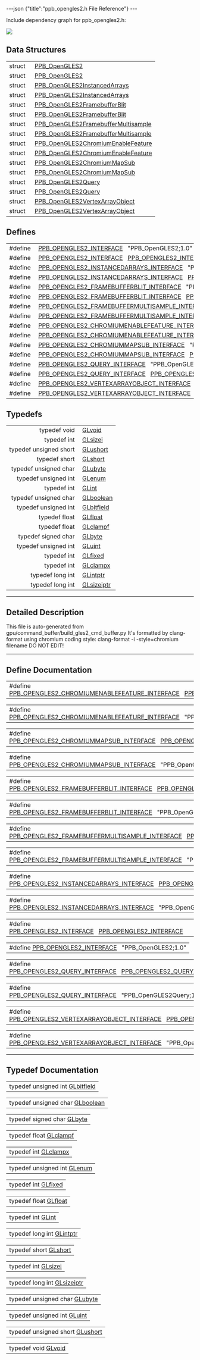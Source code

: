 ---json {"title":"ppb\_opengles2.h File Reference"} ---

Include dependency graph for ppb\_opengles2.h:

![](/docs/native-client/pepper_dev/c/ppb__opengles2_8h__incl.png)

Data Structures
---------------

<table><tbody><tr class="odd"><td style="text-align: right;">struct  </td><td><a href="/docs/native-client/pepper_dev/c/struct_p_p_b___open_g_l_e_s2__1__0/" class="el">PPB_OpenGLES2</a></td></tr><tr class="even"><td style="text-align: right;">struct  </td><td><a href="/docs/native-client/pepper_dev/c/struct_p_p_b___open_g_l_e_s2/" class="el">PPB_OpenGLES2</a></td></tr><tr class="odd"><td style="text-align: right;">struct  </td><td><a href="/docs/native-client/pepper_dev/c/struct_p_p_b___open_g_l_e_s2_instanced_arrays__1__0/" class="el">PPB_OpenGLES2InstancedArrays</a></td></tr><tr class="even"><td style="text-align: right;">struct  </td><td><a href="/docs/native-client/pepper_dev/c/struct_p_p_b___open_g_l_e_s2_instanced_arrays/" class="el">PPB_OpenGLES2InstancedArrays</a></td></tr><tr class="odd"><td style="text-align: right;">struct  </td><td><a href="/docs/native-client/pepper_dev/c/struct_p_p_b___open_g_l_e_s2_framebuffer_blit__1__0/" class="el">PPB_OpenGLES2FramebufferBlit</a></td></tr><tr class="even"><td style="text-align: right;">struct  </td><td><a href="/docs/native-client/pepper_dev/c/struct_p_p_b___open_g_l_e_s2_framebuffer_blit/" class="el">PPB_OpenGLES2FramebufferBlit</a></td></tr><tr class="odd"><td style="text-align: right;">struct  </td><td><a href="/docs/native-client/pepper_dev/c/struct_p_p_b___open_g_l_e_s2_framebuffer_multisample__1__0/" class="el">PPB_OpenGLES2FramebufferMultisample</a></td></tr><tr class="even"><td style="text-align: right;">struct  </td><td><a href="/docs/native-client/pepper_dev/c/struct_p_p_b___open_g_l_e_s2_framebuffer_multisample/" class="el">PPB_OpenGLES2FramebufferMultisample</a></td></tr><tr class="odd"><td style="text-align: right;">struct  </td><td><a href="/docs/native-client/pepper_dev/c/struct_p_p_b___open_g_l_e_s2_chromium_enable_feature__1__0/" class="el">PPB_OpenGLES2ChromiumEnableFeature</a></td></tr><tr class="even"><td style="text-align: right;">struct  </td><td><a href="/docs/native-client/pepper_dev/c/struct_p_p_b___open_g_l_e_s2_chromium_enable_feature/" class="el">PPB_OpenGLES2ChromiumEnableFeature</a></td></tr><tr class="odd"><td style="text-align: right;">struct  </td><td><a href="/docs/native-client/pepper_dev/c/struct_p_p_b___open_g_l_e_s2_chromium_map_sub__1__0/" class="el">PPB_OpenGLES2ChromiumMapSub</a></td></tr><tr class="even"><td style="text-align: right;">struct  </td><td><a href="/docs/native-client/pepper_dev/c/struct_p_p_b___open_g_l_e_s2_chromium_map_sub/" class="el">PPB_OpenGLES2ChromiumMapSub</a></td></tr><tr class="odd"><td style="text-align: right;">struct  </td><td><a href="/docs/native-client/pepper_dev/c/struct_p_p_b___open_g_l_e_s2_query__1__0/" class="el">PPB_OpenGLES2Query</a></td></tr><tr class="even"><td style="text-align: right;">struct  </td><td><a href="/docs/native-client/pepper_dev/c/struct_p_p_b___open_g_l_e_s2_query/" class="el">PPB_OpenGLES2Query</a></td></tr><tr class="odd"><td style="text-align: right;">struct  </td><td><a href="/docs/native-client/pepper_dev/c/struct_p_p_b___open_g_l_e_s2_vertex_array_object__1__0/" class="el">PPB_OpenGLES2VertexArrayObject</a></td></tr><tr class="even"><td style="text-align: right;">struct  </td><td><a href="/docs/native-client/pepper_dev/c/struct_p_p_b___open_g_l_e_s2_vertex_array_object/" class="el">PPB_OpenGLES2VertexArrayObject</a></td></tr></tbody></table>

Defines
-------

<table><tbody><tr class="odd"><td style="text-align: right;">#define </td><td><a href="/docs/native-client/pepper_dev/c/ppb__opengles2_8h#ad557f98c8d78c0704377488bb9878b6a" class="el">PPB_OPENGLES2_INTERFACE</a>   "PPB_OpenGLES2;1.0"</td></tr><tr class="even"><td style="text-align: right;">#define </td><td><a href="/docs/native-client/pepper_dev/c/ppb__opengles2_8h#ab9f1a398bb5caf6e6ac2044c181e4cb4" class="el">PPB_OPENGLES2_INTERFACE</a>   <a href="/docs/native-client/pepper_dev/c/ppb__opengles2_8h#ad557f98c8d78c0704377488bb9878b6a" class="el">PPB_OPENGLES2_INTERFACE</a></td></tr><tr class="odd"><td style="text-align: right;">#define </td><td><a href="/docs/native-client/pepper_dev/c/ppb__opengles2_8h#a63baff589b60f79fac2b62ffe476fe52" class="el">PPB_OPENGLES2_INSTANCEDARRAYS_INTERFACE</a>   "PPB_OpenGLES2InstancedArrays;1.0"</td></tr><tr class="even"><td style="text-align: right;">#define </td><td><a href="/docs/native-client/pepper_dev/c/ppb__opengles2_8h#ade96920455b0451b4a84dedde8706f0c" class="el">PPB_OPENGLES2_INSTANCEDARRAYS_INTERFACE</a>   <a href="/docs/native-client/pepper_dev/c/ppb__opengles2_8h#a63baff589b60f79fac2b62ffe476fe52" class="el">PPB_OPENGLES2_INSTANCEDARRAYS_INTERFACE</a></td></tr><tr class="odd"><td style="text-align: right;">#define </td><td><a href="/docs/native-client/pepper_dev/c/ppb__opengles2_8h#ad035ea2ecebeb7dcdb46e69404149b0a" class="el">PPB_OPENGLES2_FRAMEBUFFERBLIT_INTERFACE</a>   "PPB_OpenGLES2FramebufferBlit;1.0"</td></tr><tr class="even"><td style="text-align: right;">#define </td><td><a href="/docs/native-client/pepper_dev/c/ppb__opengles2_8h#a2f416acbeae9d68c9c2207683b556da1" class="el">PPB_OPENGLES2_FRAMEBUFFERBLIT_INTERFACE</a>   <a href="/docs/native-client/pepper_dev/c/ppb__opengles2_8h#ad035ea2ecebeb7dcdb46e69404149b0a" class="el">PPB_OPENGLES2_FRAMEBUFFERBLIT_INTERFACE</a></td></tr><tr class="odd"><td style="text-align: right;">#define </td><td><a href="/docs/native-client/pepper_dev/c/ppb__opengles2_8h#a7eaf092d0b7bf7f3da2b3b5bbb44175c" class="el">PPB_OPENGLES2_FRAMEBUFFERMULTISAMPLE_INTERFACE</a>   "PPB_OpenGLES2FramebufferMultisample;1.0"</td></tr><tr class="even"><td style="text-align: right;">#define </td><td><a href="/docs/native-client/pepper_dev/c/ppb__opengles2_8h#a8842ed3cc24ad8e5c3e1c63a30479e81" class="el">PPB_OPENGLES2_FRAMEBUFFERMULTISAMPLE_INTERFACE</a>   <a href="/docs/native-client/pepper_dev/c/ppb__opengles2_8h#a7eaf092d0b7bf7f3da2b3b5bbb44175c" class="el">PPB_OPENGLES2_FRAMEBUFFERMULTISAMPLE_INTERFACE</a></td></tr><tr class="odd"><td style="text-align: right;">#define </td><td><a href="/docs/native-client/pepper_dev/c/ppb__opengles2_8h#ad776fe5d283c4097adc3054cf950f294" class="el">PPB_OPENGLES2_CHROMIUMENABLEFEATURE_INTERFACE</a>   "PPB_OpenGLES2ChromiumEnableFeature;1.0"</td></tr><tr class="even"><td style="text-align: right;">#define </td><td><a href="/docs/native-client/pepper_dev/c/ppb__opengles2_8h#af73caac234005d5680c4212ee0414acf" class="el">PPB_OPENGLES2_CHROMIUMENABLEFEATURE_INTERFACE</a>   <a href="/docs/native-client/pepper_dev/c/ppb__opengles2_8h#ad776fe5d283c4097adc3054cf950f294" class="el">PPB_OPENGLES2_CHROMIUMENABLEFEATURE_INTERFACE</a></td></tr><tr class="odd"><td style="text-align: right;">#define </td><td><a href="/docs/native-client/pepper_dev/c/ppb__opengles2_8h#a76831e822b9bd007659a516630b1b81b" class="el">PPB_OPENGLES2_CHROMIUMMAPSUB_INTERFACE</a>   "PPB_OpenGLES2ChromiumMapSub;1.0"</td></tr><tr class="even"><td style="text-align: right;">#define </td><td><a href="/docs/native-client/pepper_dev/c/ppb__opengles2_8h#a0d5f52bc61032e26152508badb6293c6" class="el">PPB_OPENGLES2_CHROMIUMMAPSUB_INTERFACE</a>   <a href="/docs/native-client/pepper_dev/c/ppb__opengles2_8h#a76831e822b9bd007659a516630b1b81b" class="el">PPB_OPENGLES2_CHROMIUMMAPSUB_INTERFACE</a></td></tr><tr class="odd"><td style="text-align: right;">#define </td><td><a href="/docs/native-client/pepper_dev/c/ppb__opengles2_8h#af9179ad2e31022ca51f19b7f3fd17f39" class="el">PPB_OPENGLES2_QUERY_INTERFACE</a>   "PPB_OpenGLES2Query;1.0"</td></tr><tr class="even"><td style="text-align: right;">#define </td><td><a href="/docs/native-client/pepper_dev/c/ppb__opengles2_8h#a5966bff19c1b85d79bfaa773ff919798" class="el">PPB_OPENGLES2_QUERY_INTERFACE</a>   <a href="/docs/native-client/pepper_dev/c/ppb__opengles2_8h#af9179ad2e31022ca51f19b7f3fd17f39" class="el">PPB_OPENGLES2_QUERY_INTERFACE</a></td></tr><tr class="odd"><td style="text-align: right;">#define </td><td><a href="/docs/native-client/pepper_dev/c/ppb__opengles2_8h#abbc21d78bab2083560b49175e50394de" class="el">PPB_OPENGLES2_VERTEXARRAYOBJECT_INTERFACE</a>   "PPB_OpenGLES2VertexArrayObject;1.0"</td></tr><tr class="even"><td style="text-align: right;">#define </td><td><a href="/docs/native-client/pepper_dev/c/ppb__opengles2_8h#a2df0836cfb081e5cca1b639f7983b9a6" class="el">PPB_OPENGLES2_VERTEXARRAYOBJECT_INTERFACE</a>   <a href="/docs/native-client/pepper_dev/c/ppb__opengles2_8h#abbc21d78bab2083560b49175e50394de" class="el">PPB_OPENGLES2_VERTEXARRAYOBJECT_INTERFACE</a></td></tr></tbody></table>

Typedefs
--------

<table><tbody><tr class="odd"><td style="text-align: right;">typedef void </td><td><a href="/docs/native-client/pepper_dev/c/ppb__opengles2_8h#a1e5eb1ac5e47603cc80ab58338b92393" class="el">GLvoid</a></td></tr><tr class="even"><td style="text-align: right;">typedef int </td><td><a href="/docs/native-client/pepper_dev/c/ppb__opengles2_8h#a9289d5b99dc1f27f01480360f2e18ae0" class="el">GLsizei</a></td></tr><tr class="odd"><td style="text-align: right;">typedef unsigned short </td><td><a href="/docs/native-client/pepper_dev/c/ppb__opengles2_8h#ac995a558f6571eb5f98b7a6d2b2a4468" class="el">GLushort</a></td></tr><tr class="even"><td style="text-align: right;">typedef short </td><td><a href="/docs/native-client/pepper_dev/c/ppb__opengles2_8h#a2dfad4d45d694268922f502efa9c1cc0" class="el">GLshort</a></td></tr><tr class="odd"><td style="text-align: right;">typedef unsigned char </td><td><a href="/docs/native-client/pepper_dev/c/ppb__opengles2_8h#a0595908be03a8cff881a23cdc9170e7c" class="el">GLubyte</a></td></tr><tr class="even"><td style="text-align: right;">typedef unsigned int </td><td><a href="/docs/native-client/pepper_dev/c/ppb__opengles2_8h#a7efd7809e1632cdae75603fd1fee61c0" class="el">GLenum</a></td></tr><tr class="odd"><td style="text-align: right;">typedef int </td><td><a href="/docs/native-client/pepper_dev/c/ppb__opengles2_8h#a5ac0f3c4d7fafd42b284b5487a791017" class="el">GLint</a></td></tr><tr class="even"><td style="text-align: right;">typedef unsigned char </td><td><a href="/docs/native-client/pepper_dev/c/ppb__opengles2_8h#aa010a67382116caf29c29318251ccb6c" class="el">GLboolean</a></td></tr><tr class="odd"><td style="text-align: right;">typedef unsigned int </td><td><a href="/docs/native-client/pepper_dev/c/ppb__opengles2_8h#a0fb936f29008789fb46b434319f68cc9" class="el">GLbitfield</a></td></tr><tr class="even"><td style="text-align: right;">typedef float </td><td><a href="/docs/native-client/pepper_dev/c/ppb__opengles2_8h#a31aeedaeef29442c9c015ab355c8f5ab" class="el">GLfloat</a></td></tr><tr class="odd"><td style="text-align: right;">typedef float </td><td><a href="/docs/native-client/pepper_dev/c/ppb__opengles2_8h#aded4e0631b68d219180490a73d8424c0" class="el">GLclampf</a></td></tr><tr class="even"><td style="text-align: right;">typedef signed char </td><td><a href="/docs/native-client/pepper_dev/c/ppb__opengles2_8h#a0a9e8b1f1d9c4bcf1c0bc5d5d4e3608a" class="el">GLbyte</a></td></tr><tr class="odd"><td style="text-align: right;">typedef unsigned int </td><td><a href="/docs/native-client/pepper_dev/c/ppb__opengles2_8h#aa311c7f0d6ec4f1a33f9235c3651b86b" class="el">GLuint</a></td></tr><tr class="even"><td style="text-align: right;">typedef int </td><td><a href="/docs/native-client/pepper_dev/c/ppb__opengles2_8h#ad6d3fa892df40dedf48ee6d84529ae5e" class="el">GLfixed</a></td></tr><tr class="odd"><td style="text-align: right;">typedef int </td><td><a href="/docs/native-client/pepper_dev/c/ppb__opengles2_8h#aac646db97e8fa0aa9c61138e828743a0" class="el">GLclampx</a></td></tr><tr class="even"><td style="text-align: right;">typedef long int </td><td><a href="/docs/native-client/pepper_dev/c/ppb__opengles2_8h#af7b978d38577bc5026a5f5fea9dddd1b" class="el">GLintptr</a></td></tr><tr class="odd"><td style="text-align: right;">typedef long int </td><td><a href="/docs/native-client/pepper_dev/c/ppb__opengles2_8h#aaccb4d7c4f31e730b377b4c44d68bc31" class="el">GLsizeiptr</a></td></tr></tbody></table>

------------------------------------------------------------------------

<span id="details" class="anchor" style="margin: 0;"></span>

Detailed Description
--------------------

This file is auto-generated from gpu/command\_buffer/build\_gles2\_cmd\_buffer.py It's formatted by clang-format using chromium coding style: clang-format -i -style=chromium filename DO NOT EDIT!

------------------------------------------------------------------------

Define Documentation
--------------------

<span id="af73caac234005d5680c4212ee0414acf" class="anchor" style="margin: 0;"></span>

<table><tbody><tr class="odd"><td>#define <a href="/docs/native-client/pepper_dev/c/ppb__opengles2_8h#af73caac234005d5680c4212ee0414acf" class="el">PPB_OPENGLES2_CHROMIUMENABLEFEATURE_INTERFACE</a>   <a href="/docs/native-client/pepper_dev/c/ppb__opengles2_8h#ad776fe5d283c4097adc3054cf950f294" class="el">PPB_OPENGLES2_CHROMIUMENABLEFEATURE_INTERFACE</a></td></tr></tbody></table>

<span id="ad776fe5d283c4097adc3054cf950f294" class="anchor" style="margin: 0;"></span>

<table><tbody><tr class="odd"><td>#define <a href="/docs/native-client/pepper_dev/c/ppb__opengles2_8h#ad776fe5d283c4097adc3054cf950f294" class="el">PPB_OPENGLES2_CHROMIUMENABLEFEATURE_INTERFACE</a>   "PPB_OpenGLES2ChromiumEnableFeature;1.0"</td></tr></tbody></table>

<span id="a0d5f52bc61032e26152508badb6293c6" class="anchor" style="margin: 0;"></span>

<table><tbody><tr class="odd"><td>#define <a href="/docs/native-client/pepper_dev/c/ppb__opengles2_8h#a0d5f52bc61032e26152508badb6293c6" class="el">PPB_OPENGLES2_CHROMIUMMAPSUB_INTERFACE</a>   <a href="/docs/native-client/pepper_dev/c/ppb__opengles2_8h#a76831e822b9bd007659a516630b1b81b" class="el">PPB_OPENGLES2_CHROMIUMMAPSUB_INTERFACE</a></td></tr></tbody></table>

<span id="a76831e822b9bd007659a516630b1b81b" class="anchor" style="margin: 0;"></span>

<table><tbody><tr class="odd"><td>#define <a href="/docs/native-client/pepper_dev/c/ppb__opengles2_8h#a76831e822b9bd007659a516630b1b81b" class="el">PPB_OPENGLES2_CHROMIUMMAPSUB_INTERFACE</a>   "PPB_OpenGLES2ChromiumMapSub;1.0"</td></tr></tbody></table>

<span id="a2f416acbeae9d68c9c2207683b556da1" class="anchor" style="margin: 0;"></span>

<table><tbody><tr class="odd"><td>#define <a href="/docs/native-client/pepper_dev/c/ppb__opengles2_8h#a2f416acbeae9d68c9c2207683b556da1" class="el">PPB_OPENGLES2_FRAMEBUFFERBLIT_INTERFACE</a>   <a href="/docs/native-client/pepper_dev/c/ppb__opengles2_8h#ad035ea2ecebeb7dcdb46e69404149b0a" class="el">PPB_OPENGLES2_FRAMEBUFFERBLIT_INTERFACE</a></td></tr></tbody></table>

<span id="ad035ea2ecebeb7dcdb46e69404149b0a" class="anchor" style="margin: 0;"></span>

<table><tbody><tr class="odd"><td>#define <a href="/docs/native-client/pepper_dev/c/ppb__opengles2_8h#ad035ea2ecebeb7dcdb46e69404149b0a" class="el">PPB_OPENGLES2_FRAMEBUFFERBLIT_INTERFACE</a>   "PPB_OpenGLES2FramebufferBlit;1.0"</td></tr></tbody></table>

<span id="a8842ed3cc24ad8e5c3e1c63a30479e81" class="anchor" style="margin: 0;"></span>

<table><tbody><tr class="odd"><td>#define <a href="/docs/native-client/pepper_dev/c/ppb__opengles2_8h#a8842ed3cc24ad8e5c3e1c63a30479e81" class="el">PPB_OPENGLES2_FRAMEBUFFERMULTISAMPLE_INTERFACE</a>   <a href="/docs/native-client/pepper_dev/c/ppb__opengles2_8h#a7eaf092d0b7bf7f3da2b3b5bbb44175c" class="el">PPB_OPENGLES2_FRAMEBUFFERMULTISAMPLE_INTERFACE</a></td></tr></tbody></table>

<span id="a7eaf092d0b7bf7f3da2b3b5bbb44175c" class="anchor" style="margin: 0;"></span>

<table><tbody><tr class="odd"><td>#define <a href="/docs/native-client/pepper_dev/c/ppb__opengles2_8h#a7eaf092d0b7bf7f3da2b3b5bbb44175c" class="el">PPB_OPENGLES2_FRAMEBUFFERMULTISAMPLE_INTERFACE</a>   "PPB_OpenGLES2FramebufferMultisample;1.0"</td></tr></tbody></table>

<span id="ade96920455b0451b4a84dedde8706f0c" class="anchor" style="margin: 0;"></span>

<table><tbody><tr class="odd"><td>#define <a href="/docs/native-client/pepper_dev/c/ppb__opengles2_8h#ade96920455b0451b4a84dedde8706f0c" class="el">PPB_OPENGLES2_INSTANCEDARRAYS_INTERFACE</a>   <a href="/docs/native-client/pepper_dev/c/ppb__opengles2_8h#a63baff589b60f79fac2b62ffe476fe52" class="el">PPB_OPENGLES2_INSTANCEDARRAYS_INTERFACE</a></td></tr></tbody></table>

<span id="a63baff589b60f79fac2b62ffe476fe52" class="anchor" style="margin: 0;"></span>

<table><tbody><tr class="odd"><td>#define <a href="/docs/native-client/pepper_dev/c/ppb__opengles2_8h#a63baff589b60f79fac2b62ffe476fe52" class="el">PPB_OPENGLES2_INSTANCEDARRAYS_INTERFACE</a>   "PPB_OpenGLES2InstancedArrays;1.0"</td></tr></tbody></table>

<span id="ab9f1a398bb5caf6e6ac2044c181e4cb4" class="anchor" style="margin: 0;"></span>

<table><tbody><tr class="odd"><td>#define <a href="/docs/native-client/pepper_dev/c/ppb__opengles2_8h#ab9f1a398bb5caf6e6ac2044c181e4cb4" class="el">PPB_OPENGLES2_INTERFACE</a>   <a href="/docs/native-client/pepper_dev/c/ppb__opengles2_8h#ad557f98c8d78c0704377488bb9878b6a" class="el">PPB_OPENGLES2_INTERFACE</a></td></tr></tbody></table>

<span id="ad557f98c8d78c0704377488bb9878b6a" class="anchor" style="margin: 0;"></span>

<table><tbody><tr class="odd"><td>#define <a href="/docs/native-client/pepper_dev/c/ppb__opengles2_8h#ad557f98c8d78c0704377488bb9878b6a" class="el">PPB_OPENGLES2_INTERFACE</a>   "PPB_OpenGLES2;1.0"</td></tr></tbody></table>

<span id="a5966bff19c1b85d79bfaa773ff919798" class="anchor" style="margin: 0;"></span>

<table><tbody><tr class="odd"><td>#define <a href="/docs/native-client/pepper_dev/c/ppb__opengles2_8h#a5966bff19c1b85d79bfaa773ff919798" class="el">PPB_OPENGLES2_QUERY_INTERFACE</a>   <a href="/docs/native-client/pepper_dev/c/ppb__opengles2_8h#af9179ad2e31022ca51f19b7f3fd17f39" class="el">PPB_OPENGLES2_QUERY_INTERFACE</a></td></tr></tbody></table>

<span id="af9179ad2e31022ca51f19b7f3fd17f39" class="anchor" style="margin: 0;"></span>

<table><tbody><tr class="odd"><td>#define <a href="/docs/native-client/pepper_dev/c/ppb__opengles2_8h#af9179ad2e31022ca51f19b7f3fd17f39" class="el">PPB_OPENGLES2_QUERY_INTERFACE</a>   "PPB_OpenGLES2Query;1.0"</td></tr></tbody></table>

<span id="a2df0836cfb081e5cca1b639f7983b9a6" class="anchor" style="margin: 0;"></span>

<table><tbody><tr class="odd"><td>#define <a href="/docs/native-client/pepper_dev/c/ppb__opengles2_8h#a2df0836cfb081e5cca1b639f7983b9a6" class="el">PPB_OPENGLES2_VERTEXARRAYOBJECT_INTERFACE</a>   <a href="/docs/native-client/pepper_dev/c/ppb__opengles2_8h#abbc21d78bab2083560b49175e50394de" class="el">PPB_OPENGLES2_VERTEXARRAYOBJECT_INTERFACE</a></td></tr></tbody></table>

<span id="abbc21d78bab2083560b49175e50394de" class="anchor" style="margin: 0;"></span>

<table><tbody><tr class="odd"><td>#define <a href="/docs/native-client/pepper_dev/c/ppb__opengles2_8h#abbc21d78bab2083560b49175e50394de" class="el">PPB_OPENGLES2_VERTEXARRAYOBJECT_INTERFACE</a>   "PPB_OpenGLES2VertexArrayObject;1.0"</td></tr></tbody></table>

------------------------------------------------------------------------

Typedef Documentation
---------------------

<span id="a0fb936f29008789fb46b434319f68cc9" class="anchor" style="margin: 0;"></span>

<table><tbody><tr class="odd"><td>typedef unsigned int <a href="/docs/native-client/pepper_dev/c/ppb__opengles2_8h#a0fb936f29008789fb46b434319f68cc9" class="el">GLbitfield</a></td></tr></tbody></table>

<span id="aa010a67382116caf29c29318251ccb6c" class="anchor" style="margin: 0;"></span>

<table><tbody><tr class="odd"><td>typedef unsigned char <a href="/docs/native-client/pepper_dev/c/ppb__opengles2_8h#aa010a67382116caf29c29318251ccb6c" class="el">GLboolean</a></td></tr></tbody></table>

<span id="a0a9e8b1f1d9c4bcf1c0bc5d5d4e3608a" class="anchor" style="margin: 0;"></span>

<table><tbody><tr class="odd"><td>typedef signed char <a href="/docs/native-client/pepper_dev/c/ppb__opengles2_8h#a0a9e8b1f1d9c4bcf1c0bc5d5d4e3608a" class="el">GLbyte</a></td></tr></tbody></table>

<span id="aded4e0631b68d219180490a73d8424c0" class="anchor" style="margin: 0;"></span>

<table><tbody><tr class="odd"><td>typedef float <a href="/docs/native-client/pepper_dev/c/ppb__opengles2_8h#aded4e0631b68d219180490a73d8424c0" class="el">GLclampf</a></td></tr></tbody></table>

<span id="aac646db97e8fa0aa9c61138e828743a0" class="anchor" style="margin: 0;"></span>

<table><tbody><tr class="odd"><td>typedef int <a href="/docs/native-client/pepper_dev/c/ppb__opengles2_8h#aac646db97e8fa0aa9c61138e828743a0" class="el">GLclampx</a></td></tr></tbody></table>

<span id="a7efd7809e1632cdae75603fd1fee61c0" class="anchor" style="margin: 0;"></span>

<table><tbody><tr class="odd"><td>typedef unsigned int <a href="/docs/native-client/pepper_dev/c/ppb__opengles2_8h#a7efd7809e1632cdae75603fd1fee61c0" class="el">GLenum</a></td></tr></tbody></table>

<span id="ad6d3fa892df40dedf48ee6d84529ae5e" class="anchor" style="margin: 0;"></span>

<table><tbody><tr class="odd"><td>typedef int <a href="/docs/native-client/pepper_dev/c/ppb__opengles2_8h#ad6d3fa892df40dedf48ee6d84529ae5e" class="el">GLfixed</a></td></tr></tbody></table>

<span id="a31aeedaeef29442c9c015ab355c8f5ab" class="anchor" style="margin: 0;"></span>

<table><tbody><tr class="odd"><td>typedef float <a href="/docs/native-client/pepper_dev/c/ppb__opengles2_8h#a31aeedaeef29442c9c015ab355c8f5ab" class="el">GLfloat</a></td></tr></tbody></table>

<span id="a5ac0f3c4d7fafd42b284b5487a791017" class="anchor" style="margin: 0;"></span>

<table><tbody><tr class="odd"><td>typedef int <a href="/docs/native-client/pepper_dev/c/ppb__opengles2_8h#a5ac0f3c4d7fafd42b284b5487a791017" class="el">GLint</a></td></tr></tbody></table>

<span id="af7b978d38577bc5026a5f5fea9dddd1b" class="anchor" style="margin: 0;"></span>

<table><tbody><tr class="odd"><td>typedef long int <a href="/docs/native-client/pepper_dev/c/ppb__opengles2_8h#af7b978d38577bc5026a5f5fea9dddd1b" class="el">GLintptr</a></td></tr></tbody></table>

<span id="a2dfad4d45d694268922f502efa9c1cc0" class="anchor" style="margin: 0;"></span>

<table><tbody><tr class="odd"><td>typedef short <a href="/docs/native-client/pepper_dev/c/ppb__opengles2_8h#a2dfad4d45d694268922f502efa9c1cc0" class="el">GLshort</a></td></tr></tbody></table>

<span id="a9289d5b99dc1f27f01480360f2e18ae0" class="anchor" style="margin: 0;"></span>

<table><tbody><tr class="odd"><td>typedef int <a href="/docs/native-client/pepper_dev/c/ppb__opengles2_8h#a9289d5b99dc1f27f01480360f2e18ae0" class="el">GLsizei</a></td></tr></tbody></table>

<span id="aaccb4d7c4f31e730b377b4c44d68bc31" class="anchor" style="margin: 0;"></span>

<table><tbody><tr class="odd"><td>typedef long int <a href="/docs/native-client/pepper_dev/c/ppb__opengles2_8h#aaccb4d7c4f31e730b377b4c44d68bc31" class="el">GLsizeiptr</a></td></tr></tbody></table>

<span id="a0595908be03a8cff881a23cdc9170e7c" class="anchor" style="margin: 0;"></span>

<table><tbody><tr class="odd"><td>typedef unsigned char <a href="/docs/native-client/pepper_dev/c/ppb__opengles2_8h#a0595908be03a8cff881a23cdc9170e7c" class="el">GLubyte</a></td></tr></tbody></table>

<span id="aa311c7f0d6ec4f1a33f9235c3651b86b" class="anchor" style="margin: 0;"></span>

<table><tbody><tr class="odd"><td>typedef unsigned int <a href="/docs/native-client/pepper_dev/c/ppb__opengles2_8h#aa311c7f0d6ec4f1a33f9235c3651b86b" class="el">GLuint</a></td></tr></tbody></table>

<span id="ac995a558f6571eb5f98b7a6d2b2a4468" class="anchor" style="margin: 0;"></span>

<table><tbody><tr class="odd"><td>typedef unsigned short <a href="/docs/native-client/pepper_dev/c/ppb__opengles2_8h#ac995a558f6571eb5f98b7a6d2b2a4468" class="el">GLushort</a></td></tr></tbody></table>

<span id="a1e5eb1ac5e47603cc80ab58338b92393" class="anchor" style="margin: 0;"></span>

<table><tbody><tr class="odd"><td>typedef void <a href="/docs/native-client/pepper_dev/c/ppb__opengles2_8h#a1e5eb1ac5e47603cc80ab58338b92393" class="el">GLvoid</a></td></tr></tbody></table>
